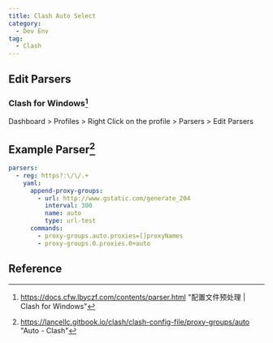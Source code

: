 ```yaml
---
title: Clash Auto Select
category:
  - Dev Env
tag:
  - Clash
---
```


## Edit Parsers

### Clash for Windows[^1]

Dashboard > Profiles > Right Click on the profile > Parsers > Edit Parsers

## Example Parser[^2]

```yaml
parsers:
  - reg: https?:\/\/.+
    yaml:
      append-proxy-groups:
        - url: http://www.gstatic.com/generate_204
          interval: 300
          name: auto
          type: url-test
      commands:
        - proxy-groups.auto.proxies=[]proxyNames
        - proxy-groups.0.proxies.0+auto
```

## Reference

[^1]: <https://docs.cfw.lbyczf.com/contents/parser.html> "配置文件预处理 | Clash for Windows"
[^2]: <https://lancellc.gitbook.io/clash/clash-config-file/proxy-groups/auto> "Auto - Clash"

